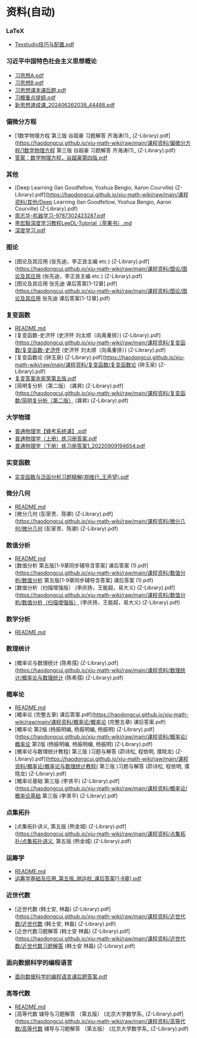 # 资料(自动)
### LaTeX
  - [Texstudio技巧与配置.pdf](https://haodongcui.github.io/xju-math-wiki/raw/main/课程资料/LaTeX/Texstudio技巧与配置.pdf)

### 习近平中国特色社会主义思想概论
  - [习思想A.pdf](https://haodongcui.github.io/xju-math-wiki/raw/main/课程资料/习近平中国特色社会主义思想概论/习思想A.pdf)
  - [习思想B.pdf](https://haodongcui.github.io/xju-math-wiki/raw/main/课程资料/习近平中国特色社会主义思想概论/习思想B.pdf)
  - [习思想课本课后题.pdf](https://haodongcui.github.io/xju-math-wiki/raw/main/课程资料/习近平中国特色社会主义思想概论/习思想课本课后题.pdf)
  - [习概重点提纲.pdf](https://haodongcui.github.io/xju-math-wiki/raw/main/课程资料/习近平中国特色社会主义思想概论/习概重点提纲.pdf)
  - [新思想速成课_202406262038_44488.pdf](https://haodongcui.github.io/xju-math-wiki/raw/main/课程资料/习近平中国特色社会主义思想概论/新思想速成课_202406262038_44488.pdf)

### 偏微分方程
  - [1数学物理方程 第三版 谷超豪 习题解答 齐海涛(1)_ (Z-Library).pdf](https://haodongcui.github.io/xju-math-wiki/raw/main/课程资料/偏微分方程/1数学物理方程 第三版 谷超豪 习题解答 齐海涛(1)_ (Z-Library).pdf)
  - [答案：数学物理方程，谷超豪第四版.pdf](https://haodongcui.github.io/xju-math-wiki/raw/main/课程资料/偏微分方程/答案：数学物理方程，谷超豪第四版.pdf)

### 其他
  - [Deep Learning (Ian Goodfellow, Yoshua Bengio, Aaron Courville) (Z-Library).pdf](https://haodongcui.github.io/xju-math-wiki/raw/main/课程资料/其他/Deep Learning (Ian Goodfellow, Yoshua Bengio, Aaron Courville) (Z-Library).pdf)
  - [周志华-机器学习-9787302423287.pdf](https://haodongcui.github.io/xju-math-wiki/raw/main/课程资料/其他/周志华-机器学习-9787302423287.pdf)
  - [李宏毅深度学习教程LeeDL-Tutorial（苹果书）.md](https://haodongcui.github.io/xju-math-wiki/raw/main/课程资料/其他/李宏毅深度学习教程LeeDL-Tutorial（苹果书）.md)
  - [深度学习.pdf](https://haodongcui.github.io/xju-math-wiki/raw/main/课程资料/其他/深度学习.pdf)

### 图论
  - [图论及其应用 (张先迪，李正良主编 etc.) (Z-Library).pdf](https://haodongcui.github.io/xju-math-wiki/raw/main/课程资料/图论/图论及其应用 (张先迪，李正良主编 etc.) (Z-Library).pdf)
  - [图论及其应用 张先迪 课后答案[1-12章].pdf](https://haodongcui.github.io/xju-math-wiki/raw/main/课程资料/图论/图论及其应用 张先迪 课后答案[1-12章].pdf)

### 复变函数
  - [README.md](https://haodongcui.github.io/xju-math-wiki/raw/main/课程资料/复变函数/README.md)
  - [复变函数-史济怀 (史济怀  刘太顺（向禹重排）) (Z-Library).pdf](https://haodongcui.github.io/xju-math-wiki/raw/main/课程资料/复变函数/复变函数-史济怀 (史济怀  刘太顺（向禹重排）) (Z-Library).pdf)
  - [复变函数论 (钟玉泉) (Z-Library).pdf](https://haodongcui.github.io/xju-math-wiki/raw/main/课程资料/复变函数/复变函数论 (钟玉泉) (Z-Library).pdf)
  - [复变答案余家荣第五版.pdf](https://haodongcui.github.io/xju-math-wiki/raw/main/课程资料/复变函数/复变答案余家荣第五版.pdf)
  - [简明复分析（第二版） (龚昇) (Z-Library).pdf](https://haodongcui.github.io/xju-math-wiki/raw/main/课程资料/复变函数/简明复分析（第二版） (龚昇) (Z-Library).pdf)

### 大学物理
  - [普通物理学【蜂考系统课】.pdf](https://haodongcui.github.io/xju-math-wiki/raw/main/课程资料/大学物理/普通物理学【蜂考系统课】.pdf)
  - [普通物理学（上册）练习册答案.pdf](https://haodongcui.github.io/xju-math-wiki/raw/main/课程资料/大学物理/普通物理学（上册）练习册答案.pdf)
  - [普通物理学（下册）练习册答案1_20220909194654.pdf](https://haodongcui.github.io/xju-math-wiki/raw/main/课程资料/大学物理/普通物理学（下册）练习册答案1_20220909194654.pdf)

### 实变函数
  - [实变函数与泛函分析习题精解(郑维行_王声望).pdf](https://haodongcui.github.io/xju-math-wiki/raw/main/课程资料/实变函数/实变函数与泛函分析习题精解(郑维行_王声望).pdf)

### 微分几何
  - [README.md](https://haodongcui.github.io/xju-math-wiki/raw/main/课程资料/微分几何/README.md)
  - [微分几何 (彭家贵、陈卿) (Z-Library).pdf](https://haodongcui.github.io/xju-math-wiki/raw/main/课程资料/微分几何/微分几何 (彭家贵、陈卿) (Z-Library).pdf)

### 数值分析
  - [README.md](https://haodongcui.github.io/xju-math-wiki/raw/main/课程资料/数值分析/README.md)
  - [数值分析 第五版[1-9章同步辅导含答案] 课后答案 (1).pdf](https://haodongcui.github.io/xju-math-wiki/raw/main/课程资料/数值分析/数值分析 第五版[1-9章同步辅导含答案] 课后答案 (1).pdf)
  - [数值分析（扫描增强版） (李庆扬，王能超，易大义) (Z-Library).pdf](https://haodongcui.github.io/xju-math-wiki/raw/main/课程资料/数值分析/数值分析（扫描增强版） (李庆扬，王能超，易大义) (Z-Library).pdf)

### 数学分析
  - [README.md](https://haodongcui.github.io/xju-math-wiki/raw/main/课程资料/数学分析/README.md)

### 数理统计
  - [概率论与数理统计 (陈希孺) (Z-Library).pdf](https://haodongcui.github.io/xju-math-wiki/raw/main/课程资料/数理统计/概率论与数理统计 (陈希孺) (Z-Library).pdf)

### 概率论
  - [README.md](https://haodongcui.github.io/xju-math-wiki/raw/main/课程资料/概率论/README.md)
  - [概率论 (完整五章) 课后答案.pdf](https://haodongcui.github.io/xju-math-wiki/raw/main/课程资料/概率论/概率论 (完整五章) 课后答案.pdf)
  - [概率论 第2版 (杨振明编, 杨振明编, 杨振明) (Z-Library).pdf](https://haodongcui.github.io/xju-math-wiki/raw/main/课程资料/概率论/概率论 第2版 (杨振明编, 杨振明编, 杨振明) (Z-Library).pdf)
  - [概率论与数理统计教程( 第三版 )习题与解答 (茆诗松, 程依明, 濮晓龙) (Z-Library).pdf](https://haodongcui.github.io/xju-math-wiki/raw/main/课程资料/概率论/概率论与数理统计教程( 第三版 )习题与解答 (茆诗松, 程依明, 濮晓龙) (Z-Library).pdf)
  - [概率论基础 第三版 (李贤平) (Z-Library).pdf](https://haodongcui.github.io/xju-math-wiki/raw/main/课程资料/概率论/概率论基础 第三版 (李贤平) (Z-Library).pdf)

### 点集拓扑
  - [点集拓扑讲义, 第五版 (熊金城) (Z-Library).pdf](https://haodongcui.github.io/xju-math-wiki/raw/main/课程资料/点集拓扑/点集拓扑讲义, 第五版 (熊金城) (Z-Library).pdf)

### 运筹学
  - [README.md](https://haodongcui.github.io/xju-math-wiki/raw/main/课程资料/运筹学/README.md)
  - [运筹学基础及应用_第五版_胡运权_课后答案[1-8章].pdf](https://haodongcui.github.io/xju-math-wiki/raw/main/课程资料/运筹学/运筹学基础及应用_第五版_胡运权_课后答案[1-8章].pdf)

### 近世代数
  - [近世代数 (韩士安, 林磊) (Z-Library).pdf](https://haodongcui.github.io/xju-math-wiki/raw/main/课程资料/近世代数/近世代数 (韩士安, 林磊) (Z-Library).pdf)
  - [近世代数习题解答 (韩士安 林磊) (Z-Library).pdf](https://haodongcui.github.io/xju-math-wiki/raw/main/课程资料/近世代数/近世代数习题解答 (韩士安 林磊) (Z-Library).pdf)

### 面向数据科学的编程语言
  - [面向数据科学的编程语言课后题答案.pdf](https://haodongcui.github.io/xju-math-wiki/raw/main/课程资料/面向数据科学的编程语言/面向数据科学的编程语言课后题答案.pdf)

### 高等代数
  - [README.md](https://haodongcui.github.io/xju-math-wiki/raw/main/课程资料/高等代数/README.md)
  - [高等代数 辅导与习题解答 （第五版） (北京大学数学系_ (Z-Library).pdf](https://haodongcui.github.io/xju-math-wiki/raw/main/课程资料/高等代数/高等代数 辅导与习题解答 （第五版） (北京大学数学系_ (Z-Library).pdf)


